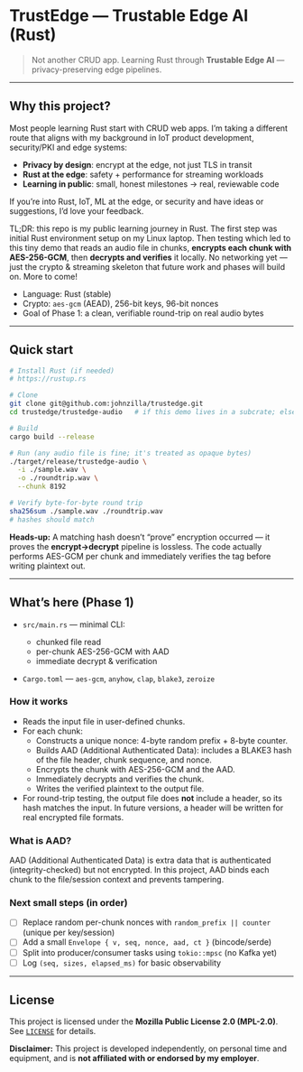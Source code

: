 # TrustEdge — Trustable Edge AI (Rust)

> Not another CRUD app. Learning Rust through **Trustable Edge AI** — privacy-preserving edge pipelines.

---

## Why this project?

Most people learning Rust start with CRUD web apps. I’m taking a different route that
aligns with my background in IoT product development, security/PKI and edge systems:

* **Privacy by design**: encrypt at the edge, not just TLS in transit
* **Rust at the edge**: safety + performance for streaming workloads
* **Learning in public**: small, honest milestones → real, reviewable code

If you’re into Rust, IoT, ML at the edge, or security and have ideas or
suggestions, I’d love your feedback.

TL;DR: this repo is my public learning journey in Rust. The first step was initial Rust environment setup on my Linux laptop. Then testing which led to this tiny demo that
reads an audio file in chunks, **encrypts each chunk with AES-256-GCM**, then
**decrypts and verifies** it locally. No networking yet — just the crypto &
streaming skeleton that future work and phases will build on. More to come!

- Language: Rust (stable)
- Crypto: `aes-gcm` (AEAD), 256-bit keys, 96-bit nonces
- Goal of Phase 1: a clean, verifiable round-trip on real audio bytes

---

## Quick start

```bash
# Install Rust (if needed)
# https://rustup.rs

# Clone
git clone git@github.com:johnzilla/trustedge.git
cd trustedge/trustedge-audio   # if this demo lives in a subcrate; else just `cd trustedge`

# Build
cargo build --release

# Run (any audio file is fine; it's treated as opaque bytes)
./target/release/trustedge-audio \
  -i ./sample.wav \
  -o ./roundtrip.wav \
  --chunk 8192

# Verify byte-for-byte round trip
sha256sum ./sample.wav ./roundtrip.wav
# hashes should match
````

**Heads-up:** A matching hash doesn’t “prove” encryption occurred — it proves the **encrypt→decrypt** pipeline is lossless. The code actually performs AES-GCM per chunk and immediately verifies the tag before writing plaintext out.

---

## What’s here (Phase 1)

* `src/main.rs` — minimal CLI:

  * chunked file read
  * per-chunk AES-256-GCM with AAD
  * immediate decrypt & verification
* `Cargo.toml` — `aes-gcm`, `anyhow`, `clap`, `blake3`, `zeroize`

### How it works

- Reads the input file in user-defined chunks.
- For each chunk:
  - Constructs a unique nonce: 4-byte random prefix + 8-byte counter.
  - Builds AAD (Additional Authenticated Data): includes a BLAKE3 hash of the file header, chunk sequence, and nonce.
  - Encrypts the chunk with AES-256-GCM and the AAD.
  - Immediately decrypts and verifies the chunk.
  - Writes the verified plaintext to the output file.
- For round-trip testing, the output file does **not** include a header, so its hash matches the input. In future versions, a header will be written for real encrypted file formats.

### What is AAD?

AAD (Additional Authenticated Data) is extra data that is authenticated (integrity-checked) but not encrypted. In this project, AAD binds each chunk to the file/session context and prevents tampering.
### Next small steps (in order)

* [ ] Replace random per-chunk nonces with `random_prefix || counter` (unique per key/session)
* [ ] Add a small `Envelope { v, seq, nonce, aad, ct }` (bincode/serde)
* [ ] Split into producer/consumer tasks using `tokio::mpsc` (no Kafka yet)
* [ ] Log `(seq, sizes, elapsed_ms)` for basic observability

---

## License

This project is licensed under the **Mozilla Public License 2.0 (MPL-2.0)**.
See [`LICENSE`](./LICENSE) for details.

**Disclaimer:** This project is developed independently, on personal time and equipment, and is **not affiliated with or endorsed by my employer**.
